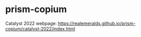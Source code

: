 # prism-copium
Catalyst 2022 webpage: https://realemeralds.github.io/prism-copium/catalyst-2022/index.html

